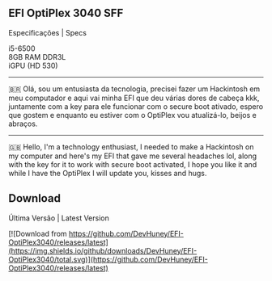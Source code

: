 ## EFI OptiPlex 3040 SFF
Especificações | Specs    
    
i5-6500    
8GB RAM DDR3L    
iGPU (HD 530)

---

🇧🇷 Olá, sou um entusiasta da tecnologia, precisei fazer um Hackintosh em meu computador e aqui vai minha EFI que deu várias dores de cabeça kkk, juntamente com a key para ele funcionar com o secure boot ativado, espero que gostem e enquanto eu estiver com o OptiPlex vou atualizá-lo, beijos e abraços.    

---
    
🇬🇧 Hello, I'm a technology enthusiast, I needed to make a Hackintosh on my computer and here's my EFI that gave me several headaches lol, along with the key for it to work with secure boot activated, I hope you like it and while I have the OptiPlex I will update you, kisses and hugs.     

## Download

Última Versão | Latest Version    

[![Download from https://github.com/DevHuney/EFI-OptiPlex3040/releases/latest](https://img.shields.io/github/downloads/DevHuney/EFI-OptiPlex3040/total.svg)](https://github.com/DevHuney/EFI-OptiPlex3040/releases/latest)     
